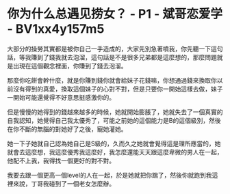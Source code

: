 # 你为什么总遇见捞女？ - P1 - 斌哥恋爱学 - BV1xx4y157m5

大部分的操勞其實都是被你自己一手造成的，大家先別急著噴我，你先聽一下這句話，等我賺到了錢我就去泡溜，這句話是不是很多兄弟都是這麼想的，那麼問題就是出現在這個觀念裡面，你賺到了錢去泡溜。

那麼你吃餅會幹什麼，就是你賺到錢你就會給妹子花錢嘛，你想通過錢來換取你以前沒有得到的真愛，換取這個妹子的心對不對，但是只要你一開始這樣去做，妹子一開始可能還覺得不好意思挺感激你的。

但是慢慢的她得到的錢越來越多的時候，她就開始膨脹了，她就失去了一個真實的自我認知，她覺得自己我太優秀了，可能之前她的這個能力是B的這個級別，然後在你不斷的無腦的對她好了之後，寵她灌她。

她一下子她就自己認為她自己是S級的，久而久之她就會覺得這是理所應當的，她就會去這麼想，我這麼優秀我這麼好，我怎麼還能天天跟這麼卑微的男人在一起，他配不上我，我得找一個更好的對不對。

我要去跟一個更高一個level的人在一起，於是她就把你踹了，然後你就跑到我這裡來說，丁哥我碰到了一個老女怎麼辦。